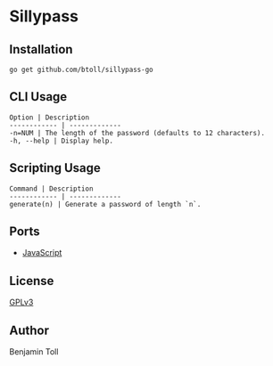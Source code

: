 # Sillypass

## Installation

`go get github.com/btoll/sillypass-go`

## CLI Usage

    Option | Description
    ------------ | -------------
    -n=NUM | The length of the password (defaults to 12 characters).
    -h, --help | Display help.

## Scripting Usage

    Command | Description
    ------------ | -------------
    generate(n) | Generate a password of length `n`.

## Ports

- [JavaScript][javascript]

## License

[GPLv3](COPYING)

## Author

Benjamin Toll

[javascript]: https://github.com/btoll/sillypass

